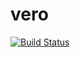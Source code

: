 # vero

[![Build Status](https://github.com/acim/vero/workflows/build/badge.svg)](https://github.com/acim/vero/actions)
